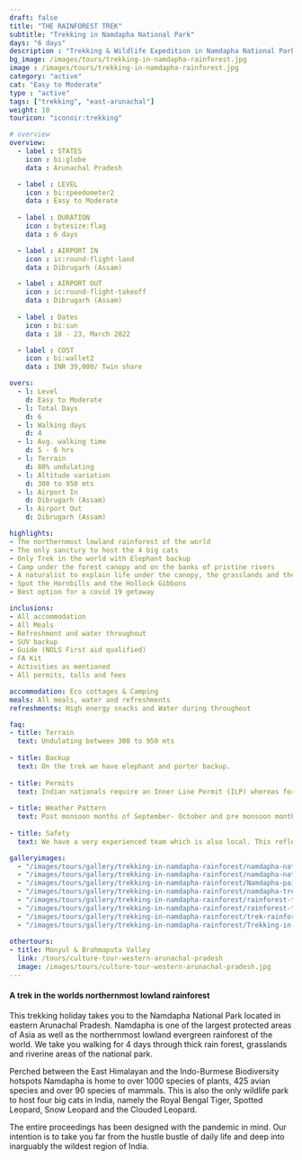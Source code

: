```yaml
---
draft: false
title: "THE RAINFOREST TREK"
subtitle: "Trekking in Namdapha National Park"
days: "6 days"
description : "Trekking & Wildlife Expedition in Namdapha National Park of Eastern Arunachal Pradesh. A unique trek in the worlds northernmost rainforest"
bg_image: /images/tours/trekking-in-namdapha-rainforest.jpg
image : /images/tours/trekking-in-namdapha-rainforest.jpg
category: "active"
cat: "Easy to Moderate"
type : "active"
tags: ["trekking", "east-arunachal"]
weight: 10
touricon: "iconoir:trekking"

# overview
overview:
  - label : STATES
    icon : bi:globe
    data : Arunachal Pradesh 

  - label : LEVEL
    icon : bi:speedometer2
    data : Easy to Moderate
    
  - label : DURATION
    icon : bytesize:flag
    data : 6 days

  - label : AIRPORT IN
    icon : ic:round-flight-land
    data : Dibrugarh (Assam)

  - label : AIRPORT OUT
    icon : ic:round-flight-takeoff
    data : Dibrugarh (Assam)
    
  - label : Dates
    icon : bi:sun
    data : 18 - 23, March 2022

  - label : COST
    icon : bi:wallet2
    data : INR 39,000/ Twin share

overs:
  - l: Level 
    d: Easy to Moderate
  - l: Total Days 
    d: 6
  - l: Walking days 
    d: 4
  - l: Avg. walking time 
    d: 5 - 6 hrs
  - l: Terrain 
    d: 80% undulating
  - l: Altitude variation 
    d: 300 to 950 mts
  - l: Airport In 
    d: Dibrugarh (Assam)
  - l: Airport Out 
    d: Dibrugarh (Assam)

highlights:
- The northernmost lowland rainforest of the world
- The only sanctury to host the 4 big cats
- Only Trek in the world with Elephant backup
- Camp under the forest canopy and on the banks of pristine rivers
- A naturalist to explain life under the canopy, the grasslands and the riverine areas
- Spot the Hornbills and the Hollock Gibbons
- Best option for a covid 19 getaway

inclusions:
- All accommodation
- All Meals
- Refreshment and water throughout
- SUV backup 
- Guide (NOLS First aid qualified)
- FA Kit
- Activities as mentioned
- All permits, tolls and fees

accommodation: Eco cottages & Camping
meals: All meals, water and refreshments
refreshments: High energy snacks and Water during throughout   

faq:
- title: Terrain
  text: Undulating between 300 to 950 mts
 
- title: Backup
  text: On the trek we have elephant and porter backup.
 
- title: Permits
  text: Indian nationals require an Inner Line Permit (ILP) whereas foreign nationals require a Restricted Area Permit (RAP / PAP). These have a govt. charge attached to them. Rest assured we take care of the arrangements.
 
- title: Weather Pattern
  text: Post monsoon months of September- October and pre monsoon months of March-April are very pleasant with blue skies and a fair days. Peak winters are from November to February with the mercury coming down below 15 C in the nights, where as the days are quite pleasant.
 
- title: Safety
  text: We have a very experienced team which is also local. This reflects in the overall safety of our tours. Rest assured your guides know where extra attention is required and when. All our routes are well known to us, we know where the nearest medical facilities are, we know whom to contact if in case of an emergency, we know all the alternate routes in case of road blockages. We have CASEVAC protocols in place to streamline the process in case of emergencies. You can rest easy knowing that in the outdoors in general and this region in particular you are in safe hands with us.

galleryimages:
  - "/images/tours/gallery/trekking-in-namdapha-rainforest/namdapha-national-park-trek-arunachal-pradesh.jpg"
  - "/images/tours/gallery/trekking-in-namdapha-rainforest/namdapha-national-park.jpg"
  - "/images/tours/gallery/trekking-in-namdapha-rainforest/Namdapha-painforest-trek.jpg"
  - "/images/tours/gallery/trekking-in-namdapha-rainforest/namdapha-trek.jpg"
  - "/images/tours/gallery/trekking-in-namdapha-rainforest/rainforest-trek-arunachal-pradesh.jpg"
  - "/images/tours/gallery/trekking-in-namdapha-rainforest/rainforest-trek-namdapha-national-park.jpg"
  - "/images/tours/gallery/trekking-in-namdapha-rainforest/trek-rainforest-namdapha.jpg"
  - "/images/tours/gallery/trekking-in-namdapha-rainforest/Trekking-in-namdapha-national-park.jpg"
 
othertours:
- title: Monyul & Brahmaputa Valley 
  link: /tours/culture-tour-western-arunachal-pradesh
  image: /images/tours/culture-tour-western-arunachal-pradesh.jpg
---
```


#### A trek in the worlds northernmost lowland rainforest

This trekking holiday takes you to the Namdapha National Park located in eastern Arunachal Pradesh. Namdapha is one of the largest protected areas of Asia as well as the northernmost lowland evergreen rainforest of the world. We take you walking for 4 days through thick rain forest, grasslands and riverine areas of the national park.

Perched between the East Himalayan and the Indo-Burmese Biodiversity hotspots Namdapha is home to over 1000 species of plants, 425 avian species and over 90 species of mammals. This is also the only wildlife park to host four big cats in India, namely the Royal Bengal Tiger, Spotted Leopard, Snow Leopard and the Clouded Leopard.

The entire proceedings has been designed with the pandemic in mind. Our intention is to take you far from the hustle bustle of daily life and deep into inarguably the wildest region of India.
